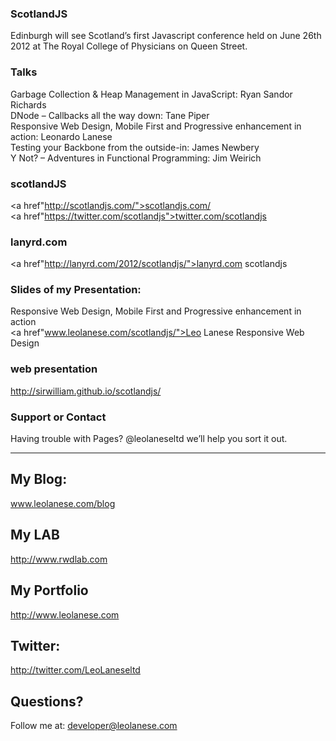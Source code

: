 ### ScotlandJS
Edinburgh will see Scotland’s first Javascript conference held on June 26th 2012 at The Royal College of Physicians on Queen Street.

### Talks
Garbage Collection & Heap Management in JavaScript: Ryan Sandor Richards<br>
DNode – Callbacks all the way down: Tane Piper<br>
Responsive Web Design, Mobile First and Progressive enhancement in action: Leonardo Lanese<br>
Testing your Backbone from the outside-in: James Newbery<br>
Y Not? – Adventures in Functional Programming: Jim Weirich<br>

### scotlandJS
<a href"http://scotlandjs.com/">scotlandjs.com/</a><br>
<a href"https://twitter.com/scotlandjs">twitter.com/scotlandjs</a>

### lanyrd.com
<a href"http://lanyrd.com/2012/scotlandjs/">lanyrd.com scotlandjs </a>

### Slides of my Presentation:
Responsive Web Design, Mobile First and Progressive enhancement in action<br>
<a href"www.leolanese.com/scotlandjs/">Leo Lanese Responsive Web Design</a>

### web presentation
<a href="http://sirwilliam.github.io/scotlandjs/">http://sirwilliam.github.io/scotlandjs/</a>

### Support or Contact
Having trouble with Pages? @leolaneseltd we’ll help you sort it out.

-----

## My Blog:
<a href="www.leolanese.com/blog">www.leolanese.com/blog</a>

## My LAB
<a href="http://www.rwdlab.com">http://www.rwdlab.com</a>

## My Portfolio
<a href="http://www.leolanese.com">http://www.leolanese.com</a>

## Twitter:
<a href="http://twitter.com/LeoLaneseltd">http://twitter.com/LeoLaneseltd</a>

## Questions?
Follow me at: <a href="mail:to">developer@leolanese.com</a>

